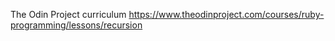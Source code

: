 The Odin Project curriculum https://www.theodinproject.com/courses/ruby-programming/lessons/recursion